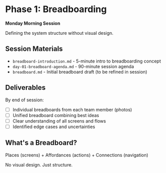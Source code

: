 # Phase 1: Breadboarding

**Monday Morning Session**

Defining the system structure without visual design.

## Session Materials

- `breadboard-introduction.md` - 5-minute intro to breadboarding concept
- `day-01-breadboard-agenda.md` - 90-minute session agenda
- `breadboard.md` - Initial breadboard draft (to be refined in session)

## Deliverables

By end of session:
- [ ] Individual breadboards from each team member (photos)
- [ ] Unified breadboard combining best ideas
- [ ] Clear understanding of all screens and flows
- [ ] Identified edge cases and uncertainties

## What's a Breadboard?

Places (screens) + Affordances (actions) + Connections (navigation)

No visual design. Just structure.